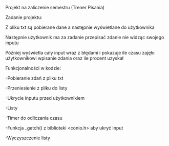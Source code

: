 Projekt na zaliczenie semestru (Trener Pisania)

Zadanie projektu:

Z pliku txt są pobierane dane a następnie wyświetlane do użytkownika

Następnie użytkownik ma za zadanie przepisać zdanie nie widząc swojego inputu

Później wyświetla cały input wraz z błędami i pokazuje ile czasu zajęło użytkownikowi wpisanie zdania oraz ile procent uzyskał

Funkcjonalności w kodzie:

-Pobieranie zdań z pliku txt

-Przeniesienie z pliku do listy

-Ukrycie inputu przed użytkownikiem

-Listy

-Timer do odliczania czasu

-Funkcja _getch() z biblioteki <conio.h> aby ukryć input

-Wyczyszczenie listy
